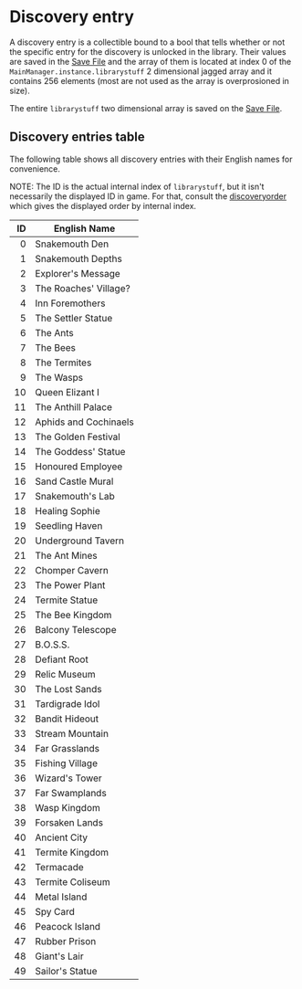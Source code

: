 # Discovery entry

A discovery entry is a collectible bound to a bool that tells whether or not the specific entry for the discovery is unlocked in the library. Their values are saved in the [Save File](../../External%20data%20format/Save%20File.md) and the array of them is located at index 0 of the `MainManager.instance.librarystuff` 2 dimensional jagged array and it contains 256 elements (most are not used as the array is overprosioned in size).

The entire `librarystuff` two dimensional array is saved on the [Save File](../../External%20data%20format/Save%20File.md).

## Discovery entries table
The following table shows all discovery entries with their English names for convenience.

NOTE: The ID is the actual internal index of `librarystuff`, but it isn't necessarily the displayed ID in game. For that, consult the [discoveryorder](../../TextAsset%20Data/Discoveries%20data.md#discoveryorder-data) which gives the displayed order by internal index.

|ID|English Name|
|-:|------------|
|0|Snakemouth Den|
|1|Snakemouth Depths|
|2|Explorer's Message|
|3|The Roaches' Village?|
|4|Inn Foremothers|
|5|The Settler Statue|
|6|The Ants|
|7|The Bees|
|8|The Termites|
|9|The Wasps|
|10|Queen Elizant I|
|11|The Anthill Palace|
|12|Aphids and Cochinaels|
|13|The Golden Festival|
|14|The Goddess' Statue|
|15|Honoured Employee|
|16|Sand Castle Mural|
|17|Snakemouth's Lab|
|18|Healing Sophie|
|19|Seedling Haven|
|20|Underground Tavern|
|21|The Ant Mines|
|22|Chomper Cavern|
|23|The Power Plant|
|24|Termite Statue|
|25|The Bee Kingdom|
|26|Balcony Telescope|
|27|B.O.S.S.|
|28|Defiant Root|
|29|Relic Museum|
|30|The Lost Sands|
|31|Tardigrade Idol|
|32|Bandit Hideout|
|33|Stream Mountain|
|34|Far Grasslands|
|35|Fishing Village|
|36|Wizard's Tower|
|37|Far Swamplands|
|38|Wasp Kingdom|
|39|Forsaken Lands|
|40|Ancient City|
|41|Termite Kingdom|
|42|Termacade|
|43|Termite Coliseum|
|44|Metal Island|
|45|Spy Card|
|46|Peacock Island|
|47|Rubber Prison|
|48|Giant's Lair|
|49|Sailor's Statue|

